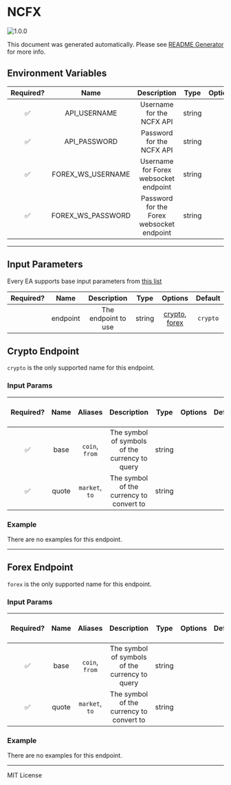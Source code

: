 # NCFX

![1.0.0](https://img.shields.io/github/package-json/v/smartcontractkit/external-adapters-js?filename=packages/sources/ncfx-test/package.json)

This document was generated automatically. Please see [README Generator](../../scripts#readme-generator) for more info.

## Environment Variables

| Required? |       Name        |                Description                |  Type  | Options | Default |
| :-------: | :---------------: | :---------------------------------------: | :----: | :-----: | :-----: |
|    ✅     |   API_USERNAME    |         Username for the NCFX API         | string |         |         |
|    ✅     |   API_PASSWORD    |         Password for the NCFX API         | string |         |         |
|    ✅     | FOREX_WS_USERNAME |   Username for Forex websocket endpoint   | string |         |         |
|    ✅     | FOREX_WS_PASSWORD | Password for the Forex websocket endpoint | string |         |         |

---

## Input Parameters

Every EA supports base input parameters from [this list](../../core/bootstrap#base-input-parameters)

| Required? |   Name   |     Description     |  Type  |                       Options                        | Default  |
| :-------: | :------: | :-----------------: | :----: | :--------------------------------------------------: | :------: |
|           | endpoint | The endpoint to use | string | [crypto](#crypto-endpoint), [forex](#forex-endpoint) | `crypto` |

## Crypto Endpoint

`crypto` is the only supported name for this endpoint.

### Input Params

| Required? | Name  |    Aliases     |                  Description                   |  Type  | Options | Default | Depends On | Not Valid With |
| :-------: | :---: | :------------: | :--------------------------------------------: | :----: | :-----: | :-----: | :--------: | :------------: |
|    ✅     | base  | `coin`, `from` | The symbol of symbols of the currency to query | string |         |         |            |                |
|    ✅     | quote | `market`, `to` |    The symbol of the currency to convert to    | string |         |         |            |                |

### Example

There are no examples for this endpoint.

---

## Forex Endpoint

`forex` is the only supported name for this endpoint.

### Input Params

| Required? | Name  |    Aliases     |                  Description                   |  Type  | Options | Default | Depends On | Not Valid With |
| :-------: | :---: | :------------: | :--------------------------------------------: | :----: | :-----: | :-----: | :--------: | :------------: |
|    ✅     | base  | `coin`, `from` | The symbol of symbols of the currency to query | string |         |         |            |                |
|    ✅     | quote | `market`, `to` |    The symbol of the currency to convert to    | string |         |         |            |                |

### Example

There are no examples for this endpoint.

---

MIT License
